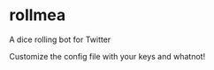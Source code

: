 rollmea
=======

A dice rolling bot for Twitter

Customize the config file with your keys and whatnot!
